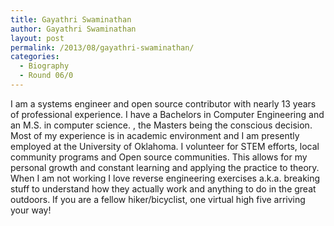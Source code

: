 ```yaml
---
title: Gayathri Swaminathan
author: Gayathri Swaminathan
layout: post
permalink: /2013/08/gayathri-swaminathan/
categories:
  - Biography
  - Round 06/0
---
```

I am a systems engineer and open source contributor with nearly 13 years of professional experience. I have a Bachelors in Computer Engineering and an M.S. in computer science. , the Masters being the conscious decision. Most of my experience is in academic environment and I am presently employed at the University of Oklahoma. I volunteer for STEM efforts, local community programs and Open source communities. This allows for my personal growth and constant learning and applying the practice to theory. When I am not working I love reverse engineering exercises a.k.a. breaking stuff to understand how they actually work and anything to do in the great outdoors. If you are a fellow hiker/bicyclist, one virtual high five arriving your way!